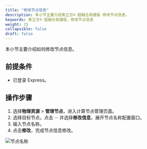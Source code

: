 ```yaml
---
title: "修改节点信息"
description: 本小节主要介绍青立方® 超融合易捷版 修改节点信息。 
keywords: 青立方® 超融合易捷版，修改节点信息
weight: 15
collapsible: false
draft: false
---
```




本小节主要介绍如何修改节点信息。

## 前提条件

- 已登录 Express。

## 操作步骤

1. 选择**物理资源** > **管理节点**，进入计算节点管理页面。
2. 选择目标节点，点击 ··· 并选择**修改信息**，展开节点名称配置窗口。
3. 输入节点名称。
4. 点击**修改**，完成节点信息修改。

![节点名称](../../../_images/node_name.png)

